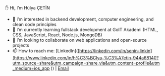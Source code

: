  ✋ Hi, I’m Hülya ÇETİN
- 👀 I’m interested in backend development, computer engineering, and clean code principles  
- 🌱 I’m currently learning fullstack development at GoIT Akademi (HTML, CSS, JavaScript, React, Node.js, MongoDB)  
- 🤝 I’m looking to collaborate on web applications and open-source projects  
- 📫 How to reach me: [LinkedIn]([https://linkedin.com/in/senin-linkin](https://www.linkedin.com/in/h%C3%BClya-%C3%A7etin-944a68140?utm_source=share&utm_campaign=share_via&utm_content=profile&utm_medium=ios_app )) | [Email](mailto:huylacetin@gmail.com)

<!---
hulyaacetin/hulyaacetin is a ✨ special ✨ repository because its `README.md` (this file) appears on your GitHub profile.
You can click the Preview link to take a look at your changes.
--->

